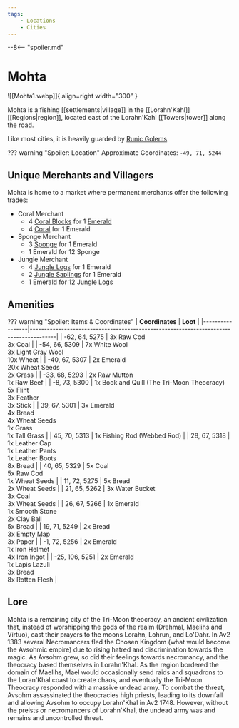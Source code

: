 ```yaml
---
tags:
    - Locations
    - Cities
---
```


--8<-- "spoiler.md"

# Mohta

![[Mohta1.webp]]{ align=right width="300" }

Mohta is a fishing [[settlements|village]] in the [[Lorahn'Kahl]] [[Regions|region]], located east of the Lorahn'Kahl [[Towers|tower]] along the road.

Like most cities, it is heavily guarded by [Runic Golems](https://minecraft.gamepedia.com/Iron_Golem).

??? warning "Spoiler: Location"
	Approximate Coordinates: `-49, 71, 5244`

## Unique Merchants and Villagers

Mohta is home to a market where permanent merchants offer the following trades:

- Coral Merchant
    - 4 [Coral Blocks](https://minecraft.gamepedia.com/Coral_Block) for 1 [Emerald](https://minecraft.gamepedia.com/Emerald)
    - 4 [Coral](https://minecraft.gamepedia.com/Coral) for 1 Emerald
- Sponge Merchant
    - 3 [Sponge](https://minecraft.gamepedia.com/Sponge) for 1 Emerald
    - 1 Emerald for 12 Sponge
- Jungle Merchant
    - 4 [Jungle Logs](https://minecraft.gamepedia.com/Log) for 1 Emerald
    - 2 [Jungle Saplings](https://minecraft.gamepedia.com/Sapling) for 1 Emerald
    - 1 Emerald for 12 Jungle Logs


## Amenities

??? warning "Spoiler: Items & Coordinates"
	| **Coordinates** | **Loot**                                                                              |
	|-----------------|---------------------------------------------------------------------------------------|
	| -62, 64, 5275   | 3x Raw Cod <br>3x Coal                                                                |
	| -54, 66, 5309   | 7x White Wool <br>3x Light Gray Wool <br>10x  Wheat                                   |
	| -40, 67, 5307   | 2x Emerald <br>20x Wheat Seeds <br>2x Grass                                           |
	| -33, 68, 5293   | 2x Raw Mutton <br>1x Raw Beef                                                         |
	| -8, 73, 5300    | 1x Book and Quill (The Tri-Moon Theocracy) <br>5x Flint <br>3x Feather <br>3x Stick   |
	| 39, 67, 5301    | 3x Emerald <br>4x Bread <br>4x Wheat Seeds <br>1x Grass <br>1x Tall Grass             |
	| 45, 70, 5313    | 1x Fishing Rod (Webbed Rod)                                                           |
	| 28, 67, 5318    | 1x Leather Cap <br>1x Leather Pants <br>1x Leather Boots <br>8x Bread                 |
	| 40, 65, 5329    | 5x Coal <br>5x Raw Cod <br>1x Wheat Seeds                                             |
	| 11, 72, 5275    | 5x Bread <br>2x Wheat Seeds                                                           |
	| 21, 65, 5262    | 3x Water Bucket <br>3x Coal <br>3x Wheat Seeds                                        |
	| 26, 67, 5266    | 1x Emerald <br>1x Smooth Stone <br>2x Clay Ball <br>5x Bread                          |
	| 19, 71, 5249    | 2x Bread <br>3x Empty Map <br>3x Paper                                                |
	| -1, 72, 5256    | 2x Emerald <br>1x Iron Helmet <br>4x Iron Ingot                                       |
	| -25, 106, 5251  | 2x Emerald <br>1x Lapis Lazuli <br>3x Bread <br>8x Rotten Flesh                       |


## Lore

Mohta is a remaining city of the Tri-Moon theocracy, an ancient civilization that, instead of worshipping the gods of the realm (Drehmal, Maelihs and Virtuo), cast their prayers to the moons Lorahn, Lohrun, and Lo'Dahr. In Av2 1383 several Necromancers fled the Chosen Kingdom (what would become the Avsohmic empire) due to rising hatred and discrimination towards the magic. As Avsohm grew, so did their feelings towards necromancy, and the theocracy based themselves in Lorahn'Khal. As the region bordered the domain of Maelihs, Mael would occasionally send raids and squadrons to the Loran'Khal coast to create chaos, and eventually the Tri-Moon Theocracy responded with a massive undead army. To combat the threat, Avsohm assassinated the theocracies high priests, leading to its downfall and allowing Avsohm to occupy Lorahn'Khal in Av2 1748. However, without the preists or necromancers of Lorahn'Khal, the undead army was and remains and uncontrolled threat.

